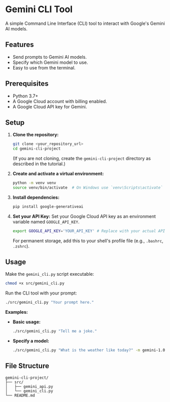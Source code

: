 # Gemini CLI Tool

A simple Command Line Interface (CLI) tool to interact with Google's Gemini AI models.

## Features

*   Send prompts to Gemini AI models.
*   Specify which Gemini model to use.
*   Easy to use from the terminal.

## Prerequisites

*   Python 3.7+
*   A Google Cloud account with billing enabled.
*   A Google Cloud API key for Gemini.

## Setup

1.  **Clone the repository:**
    ```bash
    git clone <your_repository_url>
    cd gemini-cli-project
    ```
    (If you are not cloning, create the `gemini-cli-project` directory as described in the tutorial.)

2.  **Create and activate a virtual environment:**
    ```bash
    python -m venv venv
    source venv/bin/activate  # On Windows use `venv\Scripts\activate`
    ```

3.  **Install dependencies:**
    ```bash
    pip install google-generativeai
    ```

4.  **Set your API Key:**
    Set your Google Cloud API key as an environment variable named `GOOGLE_API_KEY`.
    ```bash
    export GOOGLE_API_KEY='YOUR_API_KEY' # Replace with your actual API key
    ```
    For permanent storage, add this to your shell's profile file (e.g., `.bashrc`, `.zshrc`).

## Usage

Make the `gemini_cli.py` script executable:

```bash
chmod +x src/gemini_cli.py
```

Run the CLI tool with your prompt:

```bash
./src/gemini_cli.py "Your prompt here."
```

**Examples:**

*   **Basic usage:**
    ```bash
    ./src/gemini_cli.py "Tell me a joke."
    ```

*   **Specify a model:**
    ```bash
    ./src/gemini_cli.py "What is the weather like today?" -m gemini-1.0-pro
    ```

## File Structure

```
gemini-cli-project/
├── src/
│   ├── gemini_api.py
│   └── gemini_cli.py
└── README.md
```
